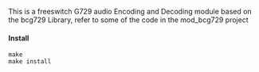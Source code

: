 This is a freeswitch G729 audio Encoding and Decoding module based on the bcg729 Library, refer to some of the code in the mod_bcg729 project

#### Install

    make
    make install
